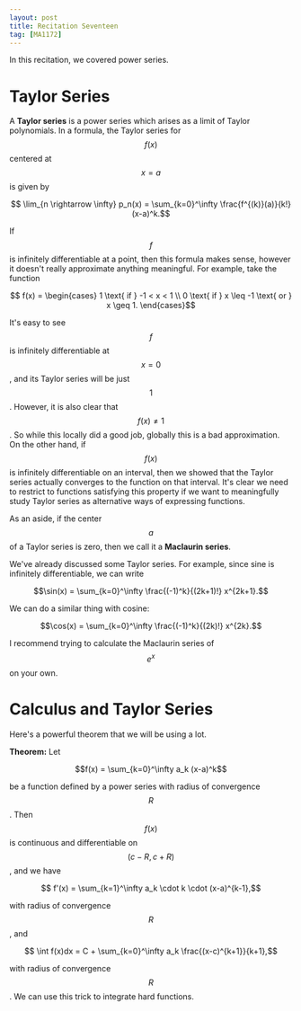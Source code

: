 ```yaml
---
layout: post
title: Recitation Seventeen
tag: [MA1172]
---
```


In this recitation, we covered power series.

# Taylor Series

A **Taylor series** is a power series which arises as a limit of Taylor polynomials. In a formula, the Taylor series for $$f(x)$$ centered at $$x=a$$ is given by

$$ \lim_{n \rightarrow \infty} p_n(x) = \sum_{k=0}^\infty \frac{f^{(k)}(a)}{k!}(x-a)^k.$$

If $$f$$ is infinitely differentiable at a point, then this formula makes sense, however it doesn't really approximate anything meaningful. For example, take the function

$$ f(x) = \begin{cases} 1 \text{ if } -1 < x < 1 \\ 0 \text{ if } x \leq -1 \text{ or } x \geq 1. \end{cases}$$

It's easy to see $$f$$ is infinitely differentiable at $$x=0$$, and its Taylor series will be just $$1$$. However, it is also clear that $$f(x) \neq 1$$. So while this locally did a good job, globally this is a bad approximation. On the other hand, if $$f(x)$$ is infinitely differentiable on an interval, then we showed that the Taylor series actually converges to the function on that interval. It's clear we need to restrict to functions satisfying this property if we want to meaningfully study Taylor series as alternative ways of expressing functions.

As an aside, if the center $$a$$ of a Taylor series is zero, then we call it a **Maclaurin series**.

We've already discussed some Taylor series. For example, since sine is infinitely differentiable, we can write

$$\sin(x) = \sum_{k=0}^\infty \frac{(-1)^k}{(2k+1)!} x^{2k+1}.$$

We can do a similar thing with cosine:

$$\cos(x) = \sum_{k=0}^\infty \frac{(-1)^k}{(2k)!} x^{2k}.$$

I recommend trying to calculate the Maclaurin series of $$e^x$$ on your own.

# Calculus and Taylor Series

Here's a powerful theorem that we will be using a lot.

**Theorem:** Let

$$f(x) = \sum_{k=0}^\infty a_k (x-a)^k$$

be a function defined by a power series with radius of convergence $$R$$. Then $$f(x)$$ is continuous and differentiable on $$(c-R, c+R)$$, and we have

$$ f'(x) = \sum_{k=1}^\infty a_k \cdot k \cdot (x-a)^{k-1},$$

with radius of convergence $$R$$, and

$$ \int f(x)dx = C + \sum_{k=0}^\infty a_k \frac{(x-c)^{k+1}}{k+1},$$

with radius of convergence $$R$$. We can use this trick to integrate hard functions.
